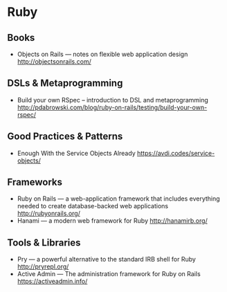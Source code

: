 # Ruby

## Books

* Objects on Rails — notes on flexible web application design
  http://objectsonrails.com/

## DSLs & Metaprogramming

* Build your own RSpec – introduction to DSL and metaprogramming
  http://pdabrowski.com/blog/ruby-on-rails/testing/build-your-own-rspec/

## Good Practices & Patterns

* Enough With the Service Objects Already
  https://avdi.codes/service-objects/

## Frameworks

* Ruby on Rails — a web-application framework that includes everything needed to create database-backed web applications
  http://rubyonrails.org/
* Hanami — a modern web framework for Ruby
  http://hanamirb.org/

## Tools & Libraries

* Pry — a powerful alternative to the standard IRB shell for Ruby
  http://pryrepl.org/
* Active Admin — The administration framework for Ruby on Rails
  https://activeadmin.info/
